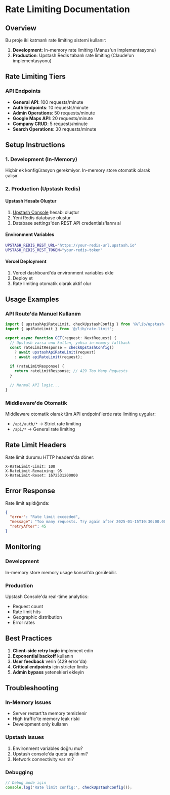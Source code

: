 # Rate Limiting Documentation

## Overview

Bu proje iki katmanlı rate limiting sistemi kullanır:
1. **Development**: In-memory rate limiting (Manus'un implementasyonu)
2. **Production**: Upstash Redis tabanlı rate limiting (Claude'un implementasyonu)

## Rate Limiting Tiers

### API Endpoints
- **General API**: 100 requests/minute
- **Auth Endpoints**: 10 requests/minute
- **Admin Operations**: 50 requests/minute
- **Google Maps API**: 20 requests/minute
- **Company CRUD**: 5 requests/minute
- **Search Operations**: 30 requests/minute

## Setup Instructions

### 1. Development (In-Memory)
Hiçbir ek konfigürasyon gerekmiyor. In-memory store otomatik olarak çalışır.

### 2. Production (Upstash Redis)

#### Upstash Hesabı Oluştur
1. [Upstash Console](https://console.upstash.com/) hesabı oluştur
2. Yeni Redis database oluştur
3. Database settings'den REST API credentials'larını al

#### Environment Variables
```bash
UPSTASH_REDIS_REST_URL="https://your-redis-url.upstash.io"
UPSTASH_REDIS_REST_TOKEN="your-redis-token"
```

#### Vercel Deployment
1. Vercel dashboard'da environment variables ekle
2. Deploy et
3. Rate limiting otomatik olarak aktif olur

## Usage Examples

### API Route'da Manuel Kullanım
```typescript
import { upstashApiRateLimit, checkUpstashConfig } from '@/lib/upstash-rate-limit';
import { apiRateLimit } from '@/lib/rate-limit';

export async function GET(request: NextRequest) {
  // Upstash varsa onu kullan, yoksa in-memory fallback
  const rateLimitResponse = checkUpstashConfig() 
    ? await upstashApiRateLimit(request)
    : await apiRateLimit(request);
  
  if (rateLimitResponse) {
    return rateLimitResponse; // 429 Too Many Requests
  }
  
  // Normal API logic...
}
```

### Middleware'de Otomatik
Middleware otomatik olarak tüm API endpoint'lerde rate limiting uygular:
- `/api/auth/*` → Strict rate limiting
- `/api/*` → General rate limiting

## Rate Limit Headers

Rate limit durumu HTTP headers'da döner:
```
X-RateLimit-Limit: 100
X-RateLimit-Remaining: 95
X-RateLimit-Reset: 1672531200000
```

## Error Response

Rate limit aşıldığında:
```json
{
  "error": "Rate limit exceeded",
  "message": "Too many requests. Try again after 2025-01-15T10:30:00.000Z",
  "retryAfter": 45
}
```

## Monitoring

### Development
In-memory store memory usage konsol'da görülebilir.

### Production
Upstash Console'da real-time analytics:
- Request count
- Rate limit hits
- Geographic distribution
- Error rates

## Best Practices

1. **Client-side retry logic** implement edin
2. **Exponential backoff** kullanın
3. **User feedback** verin (429 error'da)
4. **Critical endpoints** için stricter limits
5. **Admin bypass** yetenekleri ekleyin

## Troubleshooting

### In-Memory Issues
- Server restart'ta memory temizlenir
- High traffic'te memory leak riski
- Development only kullanın

### Upstash Issues
1. Environment variables doğru mu?
2. Upstash console'da quota aşıldı mı?
3. Network connectivity var mı?

### Debugging
```typescript
// Debug mode için
console.log('Rate limit config:', checkUpstashConfig());
```